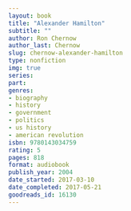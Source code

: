 ```yaml
---
layout: book
title: "Alexander Hamilton"
subtitle: ""
author: Ron Chernow
author_last: Chernow
slug: chernow-alexander-hamilton
type: nonfiction
img: true
series: 
part: 
genres:
- biography
- history
- government
- politics
- us history
- american revolution
isbn: 9780143034759
rating: 5
pages: 818
format: audiobook
publish_year: 2004
date_started: 2017-03-10
date_completed: 2017-05-21
goodreads_id: 16130
---
```

